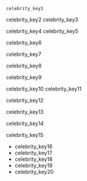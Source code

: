 ```ngMeta
celebrity_key1
```

celebrity_key2
celebrity_key3


celebrity_key4
celebrity_key5


celebrity_key6


celebrity_key7


celebrity_key8


celebrity_key9


celebrity_key10
celebrity_key11


celebrity_key12


celebrity_key13


celebrity_key14



celebrity_key15


* celebrity_key16
* celebrity_key17
* celebrity_key18
* celebrity_key19
* celebrity_key20
